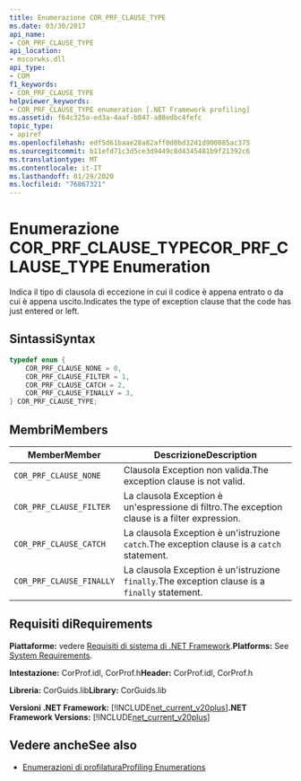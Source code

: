 ```yaml
---
title: Enumerazione COR_PRF_CLAUSE_TYPE
ms.date: 03/30/2017
api_name:
- COR_PRF_CLAUSE_TYPE
api_location:
- mscorwks.dll
api_type:
- COM
f1_keywords:
- COR_PRF_CLAUSE_TYPE
helpviewer_keywords:
- COR_PRF_CLAUSE_TYPE enumeration [.NET Framework profiling]
ms.assetid: f64c325a-ed3a-4aaf-b847-a88edbc4fefc
topic_type:
- apiref
ms.openlocfilehash: edf5d61baae28a82aff0d0bd32d1d900085ac375
ms.sourcegitcommit: b11efd71c3d5ce3d9449c8d4345481b9f21392c6
ms.translationtype: MT
ms.contentlocale: it-IT
ms.lasthandoff: 01/29/2020
ms.locfileid: "76867321"
---
```

# <a name="cor_prf_clause_type-enumeration"></a><span data-ttu-id="05c2c-102">Enumerazione COR_PRF_CLAUSE_TYPE</span><span class="sxs-lookup"><span data-stu-id="05c2c-102">COR_PRF_CLAUSE_TYPE Enumeration</span></span>
<span data-ttu-id="05c2c-103">Indica il tipo di clausola di eccezione in cui il codice è appena entrato o da cui è appena uscito.</span><span class="sxs-lookup"><span data-stu-id="05c2c-103">Indicates the type of exception clause that the code has just entered or left.</span></span>  
  
## <a name="syntax"></a><span data-ttu-id="05c2c-104">Sintassi</span><span class="sxs-lookup"><span data-stu-id="05c2c-104">Syntax</span></span>  
  
```cpp  
typedef enum {  
    COR_PRF_CLAUSE_NONE = 0,  
    COR_PRF_CLAUSE_FILTER = 1,  
    COR_PRF_CLAUSE_CATCH = 2,  
    COR_PRF_CLAUSE_FINALLY = 3,  
} COR_PRF_CLAUSE_TYPE;  
```  
  
## <a name="members"></a><span data-ttu-id="05c2c-105">Membri</span><span class="sxs-lookup"><span data-stu-id="05c2c-105">Members</span></span>  
  
|<span data-ttu-id="05c2c-106">Member</span><span class="sxs-lookup"><span data-stu-id="05c2c-106">Member</span></span>|<span data-ttu-id="05c2c-107">Descrizione</span><span class="sxs-lookup"><span data-stu-id="05c2c-107">Description</span></span>|  
|------------|-----------------|  
|`COR_PRF_CLAUSE_NONE`|<span data-ttu-id="05c2c-108">Clausola Exception non valida.</span><span class="sxs-lookup"><span data-stu-id="05c2c-108">The exception clause is not valid.</span></span>|  
|`COR_PRF_CLAUSE_FILTER`|<span data-ttu-id="05c2c-109">La clausola Exception è un'espressione di filtro.</span><span class="sxs-lookup"><span data-stu-id="05c2c-109">The exception clause is a filter expression.</span></span>|  
|`COR_PRF_CLAUSE_CATCH`|<span data-ttu-id="05c2c-110">La clausola Exception è un'istruzione `catch`.</span><span class="sxs-lookup"><span data-stu-id="05c2c-110">The exception clause is a `catch` statement.</span></span>|  
|`COR_PRF_CLAUSE_FINALLY`|<span data-ttu-id="05c2c-111">La clausola Exception è un'istruzione `finally`.</span><span class="sxs-lookup"><span data-stu-id="05c2c-111">The exception clause is a `finally` statement.</span></span>|  
  
## <a name="requirements"></a><span data-ttu-id="05c2c-112">Requisiti di</span><span class="sxs-lookup"><span data-stu-id="05c2c-112">Requirements</span></span>  
 <span data-ttu-id="05c2c-113">**Piattaforme:** vedere [Requisiti di sistema di .NET Framework](../../../../docs/framework/get-started/system-requirements.md).</span><span class="sxs-lookup"><span data-stu-id="05c2c-113">**Platforms:** See [System Requirements](../../../../docs/framework/get-started/system-requirements.md).</span></span>  
  
 <span data-ttu-id="05c2c-114">**Intestazione:** CorProf.idl, CorProf.h</span><span class="sxs-lookup"><span data-stu-id="05c2c-114">**Header:** CorProf.idl, CorProf.h</span></span>  
  
 <span data-ttu-id="05c2c-115">**Libreria:** CorGuids.lib</span><span class="sxs-lookup"><span data-stu-id="05c2c-115">**Library:** CorGuids.lib</span></span>  
  
 <span data-ttu-id="05c2c-116">**Versioni .NET Framework:** [!INCLUDE[net_current_v20plus](../../../../includes/net-current-v20plus-md.md)]</span><span class="sxs-lookup"><span data-stu-id="05c2c-116">**.NET Framework Versions:** [!INCLUDE[net_current_v20plus](../../../../includes/net-current-v20plus-md.md)]</span></span>  
  
## <a name="see-also"></a><span data-ttu-id="05c2c-117">Vedere anche</span><span class="sxs-lookup"><span data-stu-id="05c2c-117">See also</span></span>

- [<span data-ttu-id="05c2c-118">Enumerazioni di profilatura</span><span class="sxs-lookup"><span data-stu-id="05c2c-118">Profiling Enumerations</span></span>](profiling-enumerations.md)
